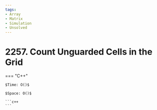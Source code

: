 ```yaml
---
tags:
- Array
- Matrix
- Simulation
- Unsolved
---
```



# 2257. Count Unguarded Cells in the Grid

=== "C++"

    $Time: O()$

    $Space: O()$

    ```c++
    ```